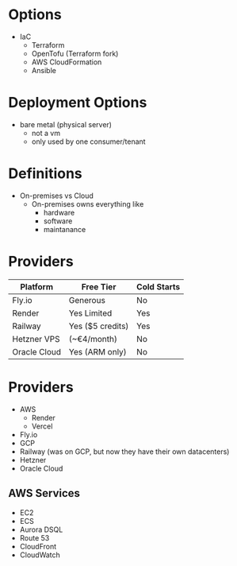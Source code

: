 # Options

- IaC
  - Terraform
  - OpenTofu (Terraform fork)
  - AWS CloudFormation
  - Ansible

# Deployment Options

- bare metal (physical server)
  - not a vm
  - only used by one consumer/tenant


# Definitions

- On-premises vs Cloud
  - On-premises owns everything like
    - hardware
    - software
    - maintanance

# Providers

| Platform     | Free Tier        | Cold Starts |
| ------------ | ---------------- | ----------- |
| Fly.io       | Generous         | No          |
| Render       | Yes Limited      | Yes         |
| Railway      | Yes ($5 credits) | Yes         |
| Hetzner VPS  | (~€4/month)      | No          |
| Oracle Cloud | Yes (ARM only)   | No          |

# Providers

- AWS
  - Render
  - Vercel
- Fly.io
- GCP
- Railway (was on GCP, but now they have their own datacenters)
- Hetzner
- Oracle Cloud

## AWS Services

- EC2
- ECS
- Aurora DSQL
- Route 53
- CloudFront
- CloudWatch
